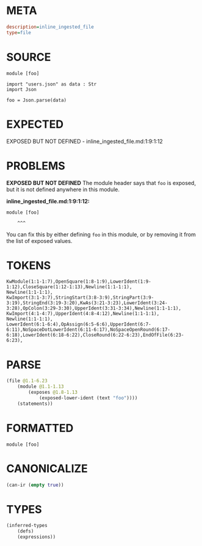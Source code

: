 # META
~~~ini
description=inline_ingested_file
type=file
~~~
# SOURCE
~~~roc
module [foo]

import "users.json" as data : Str
import Json

foo = Json.parse(data)
~~~
# EXPECTED
EXPOSED BUT NOT DEFINED - inline_ingested_file.md:1:9:1:12
# PROBLEMS
**EXPOSED BUT NOT DEFINED**
The module header says that ``foo`` is exposed, but it is not defined anywhere in this module.

**inline_ingested_file.md:1:9:1:12:**
```roc
module [foo]
```
        ^^^
You can fix this by either defining ``foo`` in this module, or by removing it from the list of exposed values.

# TOKENS
~~~zig
KwModule(1:1-1:7),OpenSquare(1:8-1:9),LowerIdent(1:9-1:12),CloseSquare(1:12-1:13),Newline(1:1-1:1),
Newline(1:1-1:1),
KwImport(3:1-3:7),StringStart(3:8-3:9),StringPart(3:9-3:19),StringEnd(3:19-3:20),KwAs(3:21-3:23),LowerIdent(3:24-3:28),OpColon(3:29-3:30),UpperIdent(3:31-3:34),Newline(1:1-1:1),
KwImport(4:1-4:7),UpperIdent(4:8-4:12),Newline(1:1-1:1),
Newline(1:1-1:1),
LowerIdent(6:1-6:4),OpAssign(6:5-6:6),UpperIdent(6:7-6:11),NoSpaceDotLowerIdent(6:11-6:17),NoSpaceOpenRound(6:17-6:18),LowerIdent(6:18-6:22),CloseRound(6:22-6:23),EndOfFile(6:23-6:23),
~~~
# PARSE
~~~clojure
(file @1.1-6.23
	(module @1.1-1.13
		(exposes @1.8-1.13
			(exposed-lower-ident (text "foo"))))
	(statements))
~~~
# FORMATTED
~~~roc
module [foo]
~~~
# CANONICALIZE
~~~clojure
(can-ir (empty true))
~~~
# TYPES
~~~clojure
(inferred-types
	(defs)
	(expressions))
~~~
